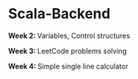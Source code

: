# Scala-Backend

<p><b>Week 2: </b>Variables, Control structures</p>
<p><b>Week 3: </b>LeetCode problems solving</p>
<p><b>Week 4: </b>Simple single line calculator</p>

